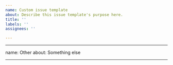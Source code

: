 ```yaml
---
name: Custom issue template
about: Describe this issue template's purpose here.
title: ''
labels: ''
assignees: ''

---
```


---
name: Other
about: Something else

---
